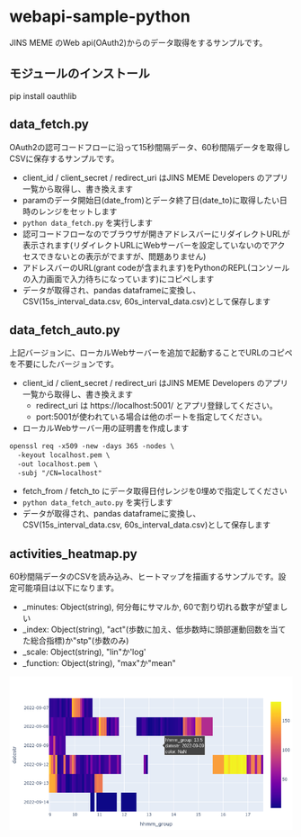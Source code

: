 # webapi-sample-python

JINS MEME のWeb api(OAuth2)からのデータ取得をするサンプルです。

## モジュールのインストール

pip install oauthlib 

## data_fetch.py

OAuth2の認可コードフローに沿って15秒間隔データ、60秒間隔データを取得しCSVに保存するサンプルです。

- client_id / client_secret / redirect_uri はJINS MEME Developers のアプリ一覧から取得し、書き換えます
- paramのデータ開始日(date_from)とデータ終了日(date_to)に取得したい日時のレンジをセットします
- `python data_fetch.py` を実行します
- 認可コードフローなのでブラウザが開きアドレスバーにリダイレクトURLが表示されます(リダイレクトURLにWebサーバーを設定していないのでアクセスできないとの表示がでますが、問題ありません)
- アドレスバーのURL(grant codeが含まれます)をPythonのREPL(コンソールの入力画面で入力待ちになっています)にコピペします
- データが取得され、pandas dataframeに変換し、CSV(15s_interval_data.csv, 60s_interval_data.csv)として保存します

## data_fetch_auto.py

上記バージョンに、ローカルWebサーバーを追加で起動することでURLのコピペを不要にしたバージョンです。

- client_id / client_secret / redirect_uri はJINS MEME Developers のアプリ一覧から取得し、書き換えます
    - redirect_uri は https://localhost:5001/ とアプリ登録してください。
    - port:5001が使われている場合は他のポートを指定してください。
- ローカルWebサーバー用の証明書を作成します

```
openssl req -x509 -new -days 365 -nodes \
  -keyout localhost.pem \
  -out localhost.pem \
  -subj "/CN=localhost"
```

- fetch_from / fetch_to にデータ取得日付レンジを0埋めで指定してください
- `python data_fetch_auto.py` を実行します
- データが取得され、pandas dataframeに変換し、CSV(15s_interval_data.csv, 60s_interval_data.csv)として保存します

## activities_heatmap.py

60秒間隔データのCSVを読み込み、ヒートマップを描画するサンプルです。設定可能項目は以下になります。

- _minutes: Object(string), 何分毎にサマルか, 60で割り切れる数字が望ましい
- _index: Object(string), "act"(歩数に加え、低歩数時に頭部運動回数を当てた総合指標)か"stp"(歩数のみ)
- _scale: Object(string), "lin"か'log'
- _function: Object(string),  "max"か"mean"

![activities_heatmap](./images/heatmap.png)